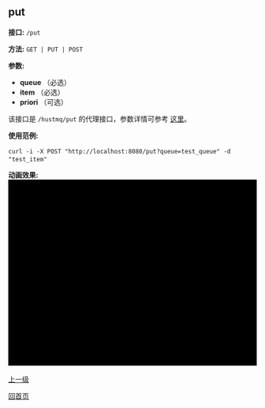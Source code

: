 ## put ##

**接口:** `/put`

**方法:** `GET | PUT | POST`

**参数:**  

*  **queue** （必选）
*  **item** （必选）
*  **priori** （可选）

该接口是 `/hustmq/put` 的代理接口，参数详情可参考 [这里](../hustmq/put.md)。

**使用范例:**

    curl -i -X POST "http://localhost:8080/put?queue=test_queue" -d "test_item"

**动画效果:**
![put](../../../res/put.gif)

[上一级](../ha.md)

[回首页](../../index.md)